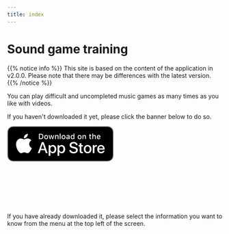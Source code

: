 ```yaml
---
title: index
---
```


# Sound game training

{{% notice info %}}
This site is based on the content of the application in v2.0.0. Please note that there may be differences with the latest version.
{{% /notice %}}

You can play difficult and uncompleted music games as many times as you like with videos.

If you haven't downloaded it yet, please click the banner below to do so.

[![App store link](img_appstore_banner.en.png#floatleft)](https://itunes.apple.com/us/app/id1088874473?mt=8)
<br><br><br><br><br><br><br>

If you have already downloaded it, please select the information you want to know from the menu at the top left of the screen.